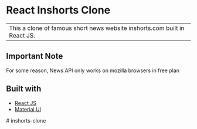 
# React Inshorts Clone
<table>
<tr>
<td>
  This a clone of famous short news website inshorts.com built in React JS.
</td>
</tr>
</table>

## Important Note
For some reason, News API only works on mozilla browsers in free plan 

## Built with 

- [React JS](https://reactjs.org/)
- [Material UI](https://material-ui.com/)




#   i n s h o r t s - c l o n e 
 
 

